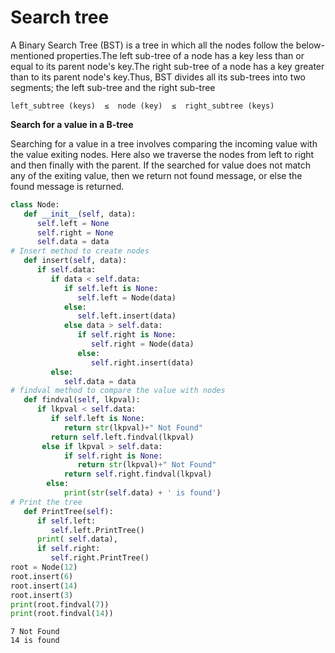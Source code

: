 # Search tree

A Binary Search Tree (BST) is a tree in which all the nodes follow the below-mentioned properties.The left sub-tree of a node has a key less than or equal to its parent node's key.The right sub-tree of a node has a key greater than to its parent node's key.Thus, BST divides all its sub-trees into two segments; the left sub-tree and the right sub-tree

```
left_subtree (keys)  ≤  node (key)  ≤  right_subtree (keys)
```

****Search for a value in a B-tree****

Searching for a value in a tree involves comparing the incoming value with the value exiting nodes. Here also we traverse the nodes from left to right and then finally with the parent. If the searched for value does not match any of the exiting value, then we return not found message, or else the found message is returned.

```python
class Node:
   def __init__(self, data):
      self.left = None
      self.right = None
      self.data = data
# Insert method to create nodes
   def insert(self, data):
      if self.data:
         if data < self.data:
            if self.left is None:
               self.left = Node(data)
            else:
               self.left.insert(data)
            else data > self.data:
               if self.right is None:
                  self.right = Node(data)
               else:
                  self.right.insert(data)
         else:
            self.data = data
# findval method to compare the value with nodes
   def findval(self, lkpval):
      if lkpval < self.data:
         if self.left is None:
            return str(lkpval)+" Not Found"
         return self.left.findval(lkpval)
       else if lkpval > self.data:
            if self.right is None:
               return str(lkpval)+" Not Found"
            return self.right.findval(lkpval)
        else:
            print(str(self.data) + ' is found')
# Print the tree
   def PrintTree(self):
      if self.left:
         self.left.PrintTree()
      print( self.data),
      if self.right:
         self.right.PrintTree()
root = Node(12)
root.insert(6)
root.insert(14)
root.insert(3)
print(root.findval(7))
print(root.findval(14))
```

```
7 Not Found
14 is found
```